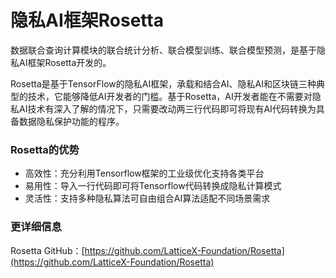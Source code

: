 # 隐私AI框架Rosetta

数据联合查询计算模块的联合统计分析、联合模型训练、联合模型预测，是基于隐私AI框架Rosetta开发的。

Rosetta是基于TensorFlow的隐私AI框架，承载和结合AI、隐私AI和区块链三种典型的技术，它能够降低AI开发者的门槛。基于Rosetta，AI开发者能在不需要对隐私AI技术有深入了解的情况下，只需要改动两三行代码即可将现有AI代码转换为具备数据隐私保护功能的程序。

### Rosetta的优势

+ 高效性：充分利用Tensorflow框架的工业级优化支持各类平台
+ 易用性：导入一行代码即可将Tensorflow代码转换成隐私计算模式
+ 灵活性：支持多种隐私算法可自由组合AI算法适配不同场景需求

### 更详细信息

Rosetta GitHub：[https://github.com/LatticeX-Foundation/Rosetta](https://github.com/LatticeX-Foundation/Rosetta)

